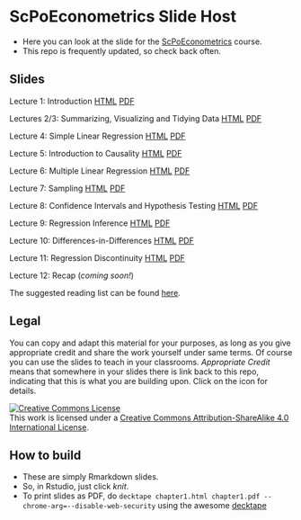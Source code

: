# ScPoEconometrics Slide Host

* Here you can look at the slide for the [ScPoEconometrics](https://github.com/ScPoEcon/ScPoEconometrics) course.
* This repo is frequently updated, so check back often.


## Slides

Lecture 1: Introduction [HTML](https://raw.githack.com/ScPoEcon/ScPoEconometrics-Slides/master/chapter1/chapter1.html) [PDF](https://rawcdn.githack.com/ScPoEcon/ScPoEconometrics-Slides/master/chapter1/chapter1.pdf)

Lectures 2/3: Summarizing, Visualizing and Tidying Data [HTML](https://raw.githack.com/ScPoEcon/ScPoEconometrics-Slides/master/chapter2/chapter2.html) [PDF](https://rawcdn.githack.com/ScPoEcon/ScPoEconometrics-Slides/master/chapter2/chapter2.pdf)

Lecture 4: Simple Linear Regression [HTML](https://raw.githack.com/ScPoEcon/ScPoEconometrics-Slides/master/chapter3/chapter3.html) [PDF](https://rawcdn.githack.com/ScPoEcon/ScPoEconometrics-Slides/master/chapter3/chapter3.pdf)

Lecture 5: Introduction to Causality [HTML](https://raw.githack.com/ScPoEcon/ScPoEconometrics-Slides/master/chapter_causality/causality.html) [PDF](https://rawcdn.githack.com/ScPoEcon/ScPoEconometrics-Slides/master/chapter_causality/causality.pdf)

Lecture 6: Multiple Linear Regression [HTML](https://raw.githack.com/ScPoEcon/ScPoEconometrics-Slides/master/chapter4/chapter4.html) [PDF](https://rawcdn.githack.com/ScPoEcon/ScPoEconometrics-Slides/master/chapter4/chapter4.pdf)

Lecture 7: Sampling [HTML](https://raw.githack.com/ScPoEcon/ScPoEconometrics-Slides/master/chapter6/chapter6.html) [PDF](https://rawcdn.githack.com/ScPoEcon/ScPoEconometrics-Slides/master/chapter6/chapter6.pdf)

Lecture 8: Confidence Intervals and Hypothesis Testing [HTML](https://raw.githack.com/ScPoEcon/ScPoEconometrics-Slides/master/chapter_CI_hypothesis/CI_and_hypothesis_test.html) [PDF](https://rawcdn.githack.com/ScPoEcon/ScPoEconometrics-Slides/master/chapter_CI_hypothesis/CI_and_hypothesis_test.pdf)

Lecture 9: Regression Inference [HTML](https://raw.githack.com/ScPoEcon/ScPoEconometrics-Slides/master/chapter_reginference/reg_inference.html) [PDF](https://rawcdn.githack.com/ScPoEcon/ScPoEconometrics-Slides/master/chapter_reginference/reg_inference.pdf)

Lecture 10: Differences-in-Differences [HTML](https://raw.githack.com/ScPoEcon/ScPoEconometrics-Slides/master/chapter_did/chapter_did.html) [PDF](https://rawcdn.githack.com/ScPoEcon/ScPoEconometrics-Slides/master/chapter_did/chapter_did.pdf)

Lecture 11: Regression Discontinuity [HTML](https://raw.githack.com/ScPoEcon/ScPoEconometrics-Slides/master/chapter_RDD/RDD.html) [PDF](https://rawcdn.githack.com/ScPoEcon/ScPoEconometrics-Slides/master/chapter_RDD/RDD.pdf)

Lecture 12: Recap (*coming soon!*)

The suggested reading list can be found [here](https://github.com/ScPoEcon/ScPoEconometrics-Slides/blob/master/syllabus.md).

## Legal

You can copy and adapt this material for your purposes, as long as you give appropriate credit and share the work yourself  under same terms. Of course you can use the slides to teach in your classrooms. *Appropriate Credit* means that somewhere in your slides there is link back to this repo, indicating that this is what you are building upon. Click on the icon for details.

<a rel="license" href="http://creativecommons.org/licenses/by-sa/4.0/"><img alt="Creative Commons License" style="border-width:0" src="https://i.creativecommons.org/l/by-sa/4.0/88x31.png" /></a><br />This work is licensed under a <a rel="license" href="http://creativecommons.org/licenses/by-sa/4.0/">Creative Commons Attribution-ShareAlike 4.0 International License</a>.

## How to build

* These are simply Rmarkdown slides.
* So, in Rstudio, just click *knit*.
* To print slides as PDF, do 
```decktape chapter1.html chapter1.pdf --chrome-arg=--disable-web-security```
using the awesome [decktape](https://github.com/astefanutti/decktape)
